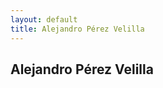 ```yaml
---
layout: default
title: Alejandro Pérez Velilla
---
```


<div class="center-content">
<h2>Alejandro Pérez Velilla</h2>

